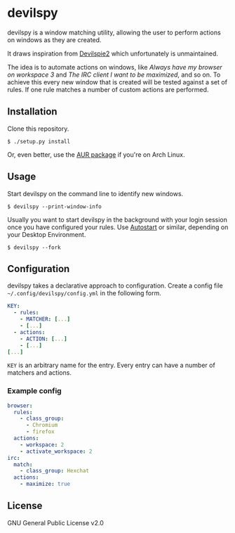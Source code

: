 # devilspy

devilspy is a window matching utility, allowing the user to perform
actions on windows as they are created.

It draws inspiration from [Devilspie2](https://www.nongnu.org/devilspie2/) which
unfortunately is unmaintained.

The idea is to automate actions on windows, like *Always have my browser on
workspace 3* and *The IRC client I want to be maximized*, and so on. To
achieve this every new window that is created will be tested against a set of
rules. If one rule matches a number of custom actions are performed.

## Installation

Clone this repository.

```
$ ./setup.py install
```

Or, even better, use the [AUR
package](https://aur.archlinux.org/packages/devilspy/) if you're on Arch Linux.

## Usage

Start devilspy on the command line to identify new windows.

```
$ devilspy --print-window-info
```

Usually you want to start devilspy in the background with your login session
once you have configured your rules. Use
[Autostart](https://wiki.archlinux.org/index.php/Autostarting#On_desktop_environment_startup)
or similar, depending on your Desktop Environment.

```
$ devilspy --fork
```

## Configuration

devilspy takes a declarative approach to configuration. Create a config file
`~/.config/devilspy/config.yml` in the following form.

```yaml
KEY:
  - rules:
    - MATCHER: [...]
    - [...]
  - actions:
    - ACTION: [...]
    - [...]
[...]
```

`KEY` is an arbitrary name for the entry. Every entry can have a number of
matchers and actions.

### Example config

```yaml
browser:
  rules:
    - class_group:
      - Chromium
      - firefox
  actions:
    - workspace: 2
    - activate_workspace: 2
irc:
  match:
    - class_group: Hexchat
  actions:
    - maximize: true
```

## License

GNU General Public License v2.0
